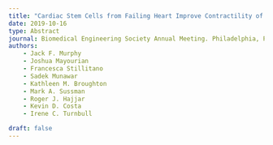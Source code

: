```yaml
---
title: "Cardiac Stem Cells from Failing Heart Improve Contractility of Engineered Human Myocardium"
date: 2019-10-16
type: Abstract
journal: Biomedical Engineering Society Annual Meeting. Philadelphia, PA. 
authors: 
    - Jack F. Murphy
    - Joshua Mayourian
    - Francesca Stillitano
    - Sadek Munawar
    - Kathleen M. Broughton
    - Mark A. Sussman
    - Roger J. Hajjar
    - Kevin D. Costa
    - Irene C. Turnbull

draft: false
---
```



